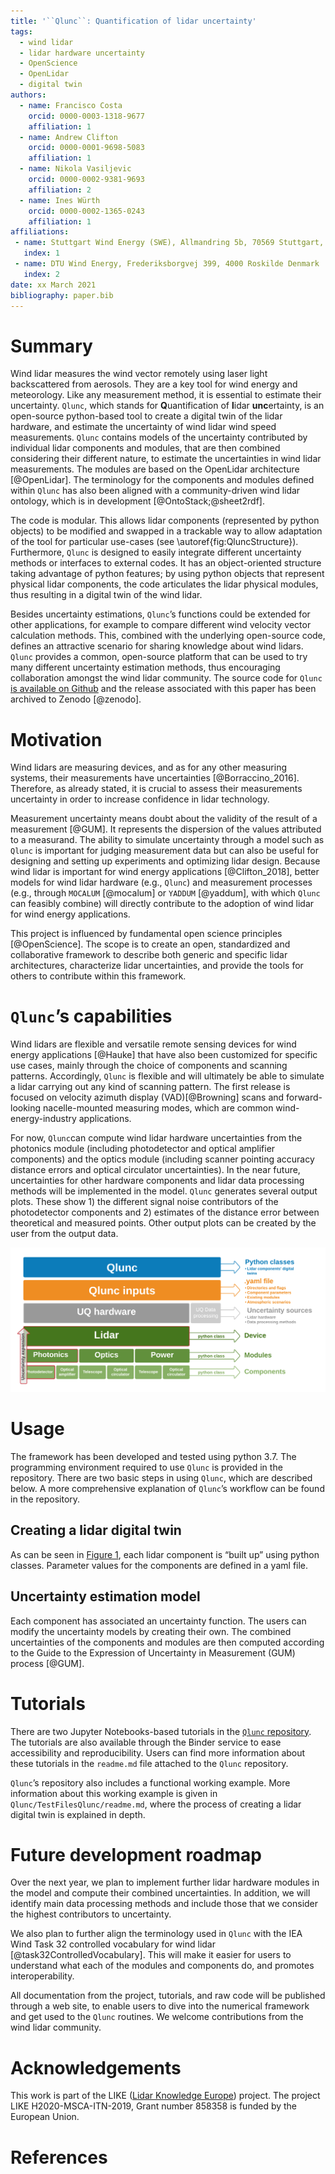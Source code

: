 ```yaml
---
title: '``Qlunc``: Quantification of lidar uncertainty'
tags:
  - wind lidar
  - lidar hardware uncertainty
  - OpenScience
  - OpenLidar
  - digital twin
authors:
  - name: Francisco Costa
	orcid: 0000-0003-1318-9677
	affiliation: 1
  - name: Andrew Clifton
	orcid: 0000-0001-9698-5083
	affiliation: 1
  - name: Nikola Vasiljevic
	orcid: 0000-0002-9381-9693
	affiliation: 2
  - name: Ines Würth
	orcid: 0000-0002-1365-0243
	affiliation: 1
affiliations:
 - name: Stuttgart Wind Energy (SWE), Allmandring 5b, 70569 Stuttgart, Germany
   index: 1
 - name: DTU Wind Energy, Frederiksborgvej 399, 4000 Roskilde Denmark 
   index: 2
date: xx March 2021
bibliography: paper.bib
---
```

# Summary

Wind lidar measures the wind vector remotely using laser light backscattered from aerosols. They are a key tool for wind energy and meteorology. Like any measurement method, it is essential to estimate their uncertainty.
``Qlunc``, which stands for **Q**uantification of **l**idar **unc**ertainty, is an open-source python-based tool to create a digital twin of the lidar hardware, and estimate the uncertainty of wind lidar wind speed measurements.
``Qlunc`` contains models of the uncertainty contributed by individual lidar components and modules, that are then combined considering their different nature, to estimate the uncertainties in wind lidar measurements. The modules are based on the OpenLidar architecture [@OpenLidar]. The terminology for the components and modules defined within ``Qlunc`` has also been aligned with a community-driven wind lidar ontology, which is in development [@OntoStack;@sheet2rdf]. 

The code is modular. This allows lidar components (represented by python objects) to be modified and swapped in a trackable way to allow adaptation of the tool for particular use-cases (see \autoref{fig:QluncStructure}). Furthermore, ``Qlunc`` is designed to easily integrate different uncertainty methods or interfaces to external codes. It has an object-oriented structure taking advantage of python features; by using python objects that represent physical lidar components, the code articulates the lidar physical modules, thus resulting in a digital twin of the wind lidar. 

Besides uncertainty estimations, ``Qlunc``’s functions could be extended for other applications, for example to compare different  wind velocity vector calculation methods. This, combined with the underlying open-source code, defines an attractive scenario for sharing knowledge about wind lidars. 
``Qlunc`` provides a common, open-source platform that can be used to try many different uncertainty estimation methods, thus encouraging collaboration amongst the wind lidar community.
The source code for ``Qlunc`` [is available on Github](https://github.com/SWE-UniStuttgart/Qlunc) and the release associated with this paper has been archived to Zenodo [@zenodo].

# Motivation

Wind lidars are measuring devices, and as for any other measuring systems, their measurements have uncertainties [@Borraccino_2016]. Therefore, as already stated, it is crucial to assess their measurements uncertainty in order to increase confidence in lidar technology.

Measurement uncertainty means doubt about the validity of the result of a measurement [@GUM]. It represents the dispersion of the values attributed to a measurand. The ability to simulate uncertainty through a model such as ``Qlunc`` is important for judging measurement data but can also be useful for designing and setting up experiments and optimizing lidar design. Because wind lidar is important for wind energy applications [@Clifton_2018], better models for wind lidar hardware (e.g., ``Qlunc``) and measurement processes (e.g., through ``MOCALUM`` [@mocalum] or ``YADDUM`` [@yaddum], with which ``Qlunc`` can feasibly combine) will directly contribute to the adoption of wind lidar for wind energy applications. 

This project is influenced by fundamental open science principles [@OpenScience]. The scope is to create an open, standardized and collaborative framework to describe both generic and specific lidar architectures, characterize lidar uncertainties, and provide the tools for others to contribute within this framework. 
 
# ``Qlunc``’s capabilities

Wind lidars are flexible and versatile remote sensing devices for wind energy applications [@Hauke] that have also been customized for specific use cases, mainly through the choice of components and scanning patterns. Accordingly, ``Qlunc`` is flexible and will ultimately be able to simulate a lidar carrying out any kind of scanning pattern. The first release is focused on velocity azimuth display (VAD)[@Browning] scans and forward-looking nacelle-mounted measuring modes, which are common wind-energy-industry applications. 

For now, ``Qlunc``can compute wind lidar hardware uncertainties from the photonics module (including photodetector and optical amplifier components) and the optics module (including scanner pointing accuracy distance errors and optical circulator uncertainties). In the near future, uncertainties for other hardware components and lidar data processing methods will be implemented in the model.
``Qlunc`` generates several output plots. These show 1) the different signal noise contributors of the photodetector components and 2) estimates of the distance error between theoretical and measured points. Other output plots can be created by the user from the output data.
 
![Qlunc basic structure.\label{fig:QluncStructure}](Qlunc_BasicStructure_diagram.png)
 
# Usage

The framework has been developed and tested using python 3.7. The programming environment required to use ``Qlunc`` is provided in the repository. 
There are two basic steps in using ``Qlunc``, which are described below. A more comprehensive  explanation of ``Qlunc``’s workflow can be found in the repository.

## Creating a lidar digital twin
As can be seen in [Figure 1](\autoref{fig:QluncStructure}), each lidar component is “built up” using python classes. Parameter values for the components are defined in a yaml file. 

## Uncertainty estimation model
Each component has associated an uncertainty function. The users can modify the uncertainty models by creating their own. 
The combined uncertainties of the  components and modules are then computed according to the Guide to the Expression of Uncertainty in Measurement (GUM) process [@GUM].
 
# Tutorials

There are  two Jupyter Notebooks-based tutorials in the [``Qlunc`` repository](https://github.com/SWE-UniStuttgart/Qlunc/tree/Qlunc-V0.9/Tutorials). The tutorials are also available through the Binder service to ease accessibility and reproducibility. Users can find more information about these tutorials in the ``readme.md`` file attached to the ``Qlunc`` repository.

``Qlunc``’s repository also includes a functional working example. More information about this working example is given in ``Qlunc/TestFilesQlunc/readme.md``, where the process of creating a lidar digital twin is explained in depth.
 
# Future development roadmap

Over the next year, we plan to implement further lidar hardware modules in the model and compute their combined uncertainties. In addition, we will identify main data processing methods and include those that we consider the highest contributors to uncertainty. 

We also plan to further align the terminology used in ``Qlunc`` with the IEA Wind Task 32 controlled vocabulary for wind lidar [@task32ControlledVocabulary]. This will make it easier for users to understand what each of the modules and components do, and promotes interoperability.

All documentation from the project, tutorials, and raw code will be published through a web site, to enable users to dive into the numerical framework and get used to the ``Qlunc`` routines.
We welcome contributions from the wind lidar community.

# Acknowledgements

This work is part of the LIKE ([Lidar Knowledge Europe](https://www.msca-like.eu/)) project. The project LIKE H2020-MSCA-ITN-2019, Grant number 858358 is funded by the European Union.
 
# References
 

